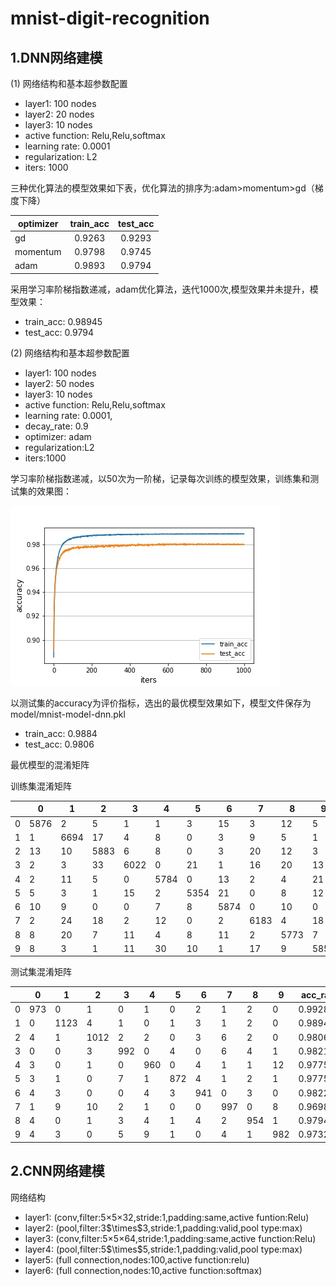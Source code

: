 # mnist-digit-recognition
## 1.DNN网络建模
(1) 网络结构和基本超参数配置
- layer1: 100 nodes  
- layer2: 20 nodes 
- layer3: 10 nodes
- active function: Relu,Relu,softmax
- learning rate: 0.0001
- regularization: L2
- iters: 1000

三种优化算法的模型效果如下表，优化算法的排序为:adam>momentum>gd（梯度下降）

optimizer|train_acc|test_acc
----|:----:|:-----:
gd|0.9263|0.9293
momentum|0.9798|0.9745
adam|0.9893|0.9794

采用学习率阶梯指数递减，adam优化算法，迭代1000次,模型效果并未提升，模型效果：
- train_acc: 0.98945
- test_acc: 0.9794

(2) 网络结构和基本超参数配置
- layer1: 100 nodes  
- layer2: 50 nodes 
- layer3: 10 nodes
- active function: Relu,Relu,softmax
- learning rate: 0.0001,
- decay_rate: 0.9
- optimizer: adam
- regularization:L2
- iters:1000

学习率阶梯指数递减，以50次为一阶梯，记录每次训练的模型效果，训练集和测试集的效果图：

![markdown](https://github.com/spring-xiao/mnist-digit-recognition/blob/master/result/acc-model-dnn-img.jpg)

以测试集的accuracy为评价指标，选出的最优模型效果如下，模型文件保存为model/mnist-model-dnn.pkl
- train_acc: 0.9884
- test_acc: 0.9806

最优模型的混淆矩阵

训练集混淆矩阵

|   |0|1|2|3|4|5|6|7|8|9|acc_rate
----|----|----|----|----|----|----|----|----|----|----|----
|0|5876|2|5|1|1|3|15|3|12|5|0.992065
|1|1|6694|17|4|8|0|3|9|5|1|0.99288
|2|13|10|5883|6|8|0|3|20|12|3|0.987412
|3|2|3|33|6022|0|21|1|16|20|13|0.982221
|4|2|11|5|0|5784|0|13|2|4|21|0.990072
|5|5|3|1|15|2|5354|21|0|8|12|0.987641
|6|10|9|0|0|7|8|5874|0|10|0|0.992565
|7|2|24|18|2|12|0|2|6183|4|18|0.986911
|8|8|20|7|11|4|8|11|2|5773|7|0.986669
|9|8|3|1|11|30|10|1|17|9|5859|0.984871

测试集混淆矩阵

|   |0|1|2|3|4|5|6|7|8|9|acc_rate
----|----|----|----|----|----|----|----|----|----|----|----
|0|973|0|1|0|1|0|2|1|2|0|0.992857
|1|0|1123|4|1|0|1|3|1|2|0|0.989427
|2|4|1|1012|2|2|0|3|6|2|0|0.98062
|3|0|0|3|992|0|4|0|6|4|1|0.982178
|4|3|0|1|0|960|0|4|1|1|12|0.977597
|5|3|1|0|7|1|872|4|1|2|1|0.977578
|6|4|3|0|0|4|3|941|0|3|0|0.982255
|7|1|9|10|2|1|0|0|997|0|8|0.969844
|8|4|0|1|3|4|1|4|2|954|1|0.979466
|9|4|3|0|5|9|1|0|4|1|982|0.973241



## 2.CNN网络建模

网络结构
- layer1: (conv,filter:5$\times$5$\times$32,stride:1,padding:same,active funtion:Relu)
- layer2: (pool,filter:3$\times\$3,stride:1,padding:valid,pool type:max)
- layer3: (conv,filter:5$\times$5$\times$64,stride:1,padding:same,active function:Relu)
- layer4: (pool,filter:5$\times\$5,stride:1,padding:valid,pool type:max)
- layer5: (full connection,nodes:100,active function:relu)
- layer6: (full connection,nodes:10,active function:softmax)


